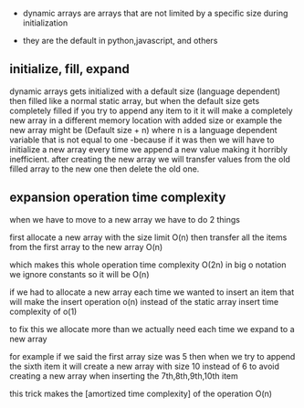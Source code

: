 
- dynamic arrays are arrays that are not limited by a specific size during initialization 

- they are the default in python,javascript, and others

## initialize, fill, expand

dynamic arrays gets initialized with a default size (language dependent) then filled like a normal static array, but when the default size gets completely filled if you try to append any item to it it will make a completely new array in a different  memory location with added size or example the new array might be (Default size + n) where n is a language dependent variable that is not equal to one -because if it was then we will have to initialize a new array every time we append a new value making it horribly inefficient. after creating the new array we will transfer values from the old filled array to the new one then delete the old one.


## expansion operation time complexity

when we have to move to a new array we have to do 2 things

first allocate a new array with the size limit O(n)
then transfer all the items from the first array to the new array O(n)

which makes this whole operation time complexity O(2n)
in big o notation we ignore constants so it will be 
O(n)

if we had to allocate a new array each time we wanted to insert an item that will make the insert operation o(n) instead of the static array insert time complexity of o(1) 

to fix this we allocate more than we actually need each time we expand to a new array 

for example if we said the first array size was 5 then when we try to append the sixth item it will create a new array with size 10 instead of 6 to avoid creating a new array when inserting the 7th,8th,9th,10th item 

this trick makes the [amortized time complexity]  of the operation O(n) 